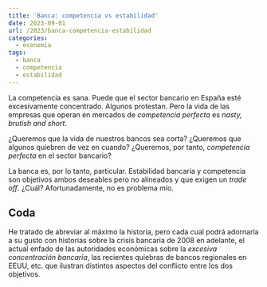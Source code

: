 ```yaml
---
title: 'Banca: competencia vs estabilidad'
date: 2023-09-01
url: /2023/banca-competencia-estabilidad
categories:
  - economía
tags:
  - banca
  - competencia
  - estabilidad
---
```


La competencia es sana. Puede que el sector bancario en España esté excesivamente concentrado. Algunos protestan. Pero la vida de las empresas que operan en mercados de _competencia perfecta_ es _nasty, brutish and short_.

¿Queremos que la vida de nuestros bancos sea corta? ¿Queremos que algunos quiebren de vez en cuando? ¿Queremos, por tanto, _competencia perfecta_ en el sector bancario?

La banca es, por lo tanto, particular. Estabilidad bancaria y competencia son objetivos ambos deseables pero no alineados y que exigen un _trade off_. ¿Cuál? Afortunadamente, no es problema mío.

## Coda

He tratado de abreviar al máximo la historia, pero cada cual podrá adornarla a su gusto con historias sobre la crisis bancaria de 2008 en adelante, el actual enfado de las autoridades económicas sobre la _excesiva concentración bancaria_, las recientes quiebras de bancos regionales en EEUU, etc. que ilustran distintos aspectos del conflicto entre los dos objetivos.